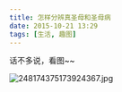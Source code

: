 ```yaml
---
title: 怎样分辨真圣母和圣母病
date: 2015-10-21 13:29
tags: [生活, 趣图]
---
```

话不多说，看图~~<!--more-->![248174375173924367.jpg][1]  [1]: /img/3395390511.jpg
